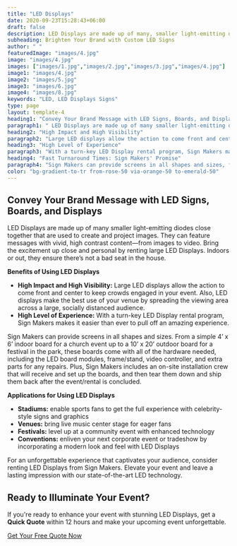 ```yaml
---
title: "LED Displays"
date: 2020-09-23T15:28:43+06:00
draft: false
description: LED Displays are made up of many, smaller light-emitting diodes close together that are used to create and project images. They can feature messages with vivid, high contrast content—from images to video.
subheading: Brighten Your Brand with Custom LED Signs
author: " "
featuredImage: "images/4.jpg"
image: "images/4.jpg"
images: ["images/1.jpg","images/2.jpg","images/3.jpg","images/4.jpg"]
image1: "images/4.jpg"
image2: "images/5.jpg"
image3: "images/6.jpg"
image4: "images/8.jpg" 
keywords: "LED, LED Displays Signs"
type: page
layout: template-4
heading1: "Convey Your Brand Message with LED Signs, Boards, and Displays"
paragraph1: " LED Displays are made up of many smaller light-emitting diodes close together that are used to create and project images. They can feature messages with vivid, high contrast content—from images to video. Bring the excitement up close and personal by renting large LED Displays. Indoors or out, they ensure there’s not a bad seat in the house. "
heading2: "High Impact and High Visibility"
paragraph2: "Large LED displays allow the action to come front and center to keep crowds engaged in your event. Also, LED displays make the best use of your venue by spreading the viewing area across a large, socially distanced audience."
heading3: "High Level of Experience"
paragraph3: "With a turn-key LED Display rental program, Sign Makers makes it easier than ever to pull off an amazing experience."
heading4: "Fast Turnaround Times: Sign Makers' Promise"
paragraph4: "Sign Makers can provide screens in all shapes and sizes, from a simple 4’ x 6’ indoor board for a church event to a 10’ x 20’ outdoor board for a festival in the park. These boards come with all the necessary hardware, including LED board modules, a frame/stand, a video controller, and extra parts for any repairs. Additionally, Sign Makers includes an on-site installation crew that will receive and set up the boards, and then tear them down and ship them back after the event or rental concludes. Applications for using LED displays range from stadiums, where they enable sports fans to get the full experience with celebrity-style signs and graphics, to venues that bring live music center stage for eager fans. They are also perfect for festivals, where they level up a community event with enhanced technology, and conventions, where they enliven corporate events or tradeshows by incorporating a modern look and feel with LED displays. For an unforgettable experience that captivates your audience, consider renting LED displays from Sign Makers. Elevate your event and leave a lasting impression with our state-of-the-art LED technology."
color: "bg-gradient-to-tr from-rose-50 via-orange-50 to-emerald-50"
---
```



## Convey Your Brand Message with LED Signs, Boards, and Displays

LED Displays are made up of many smaller light-emitting diodes close together that are used to create and project images. They can feature messages with vivid, high contrast content—from images to video. Bring the excitement up close and personal by renting large LED Displays. Indoors or out, they ensure there’s not a bad seat in the house.

**Benefits of Using LED Displays**
- **High Impact and High Visibility:** Large LED displays allow the action to come front and center to keep crowds engaged in your event. Also, LED displays make the best use of your venue by spreading the viewing area across a large, socially distanced audience.
- **High Level of Experience:** With a turn-key LED Display rental program, Sign Makers makes it easier than ever to pull off an amazing experience.

Sign Makers can provide screens in all shapes and sizes. From a simple 4’ x 6’ indoor board for a church event up to a 10’ x 20’ outdoor board for a festival in the park, these boards come with all of the hardware needed, including the LED board modules, frame/stand, video controller, and extra parts for any repairs. Plus, Sign Makers includes an on-site installation crew that will receive and set up the boards, and then tear them down and ship them back after the event/rental is concluded.

**Applications for Using LED Displays**
- **Stadiums:** enable sports fans to get the full experience with celebrity-style signs and graphics
- **Venues:** bring live music center stage for eager fans
- **Festivals:** level up at a community event with enhanced technology
- **Conventions:** enliven your next corporate event or tradeshow by incorporating a modern look and feel with LED Displays

For an unforgettable experience that captivates your audience, consider renting LED Displays from Sign Makers. Elevate your event and leave a lasting impression with our state-of-the-art LED technology.

## Ready to Illuminate Your Event?

If you're ready to enhance your event with stunning LED Displays, get a **Quick Quote** within 12 hours and make your upcoming event unforgettable.

[Get Your Free Quote Now](/book-consultation/)
